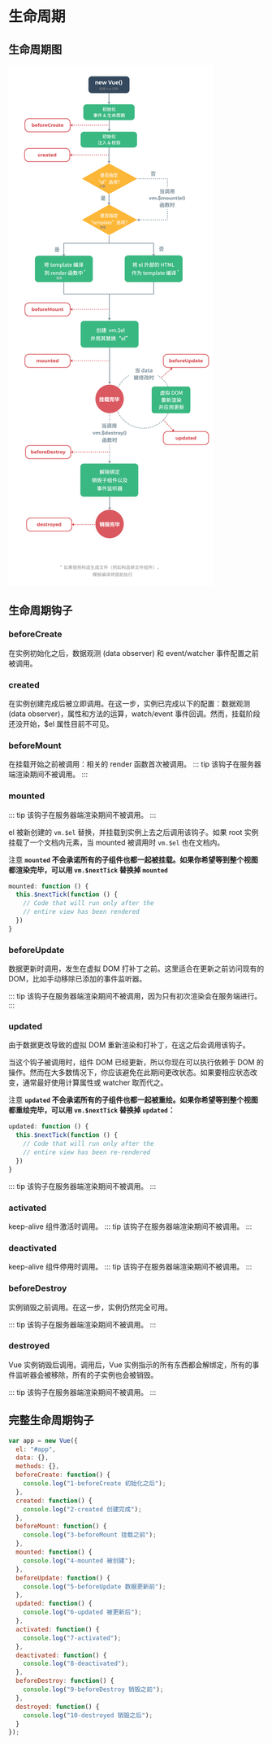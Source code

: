 # 生命周期

## 生命周期图

![lifecycle](../.vuepress/images/lifecycle.png)

## 生命周期钩子

### beforeCreate

在实例初始化之后，数据观测 (data observer) 和 event/watcher 事件配置之前被调用。

### created

在实例创建完成后被立即调用。在这一步，实例已完成以下的配置：数据观测 (data observer)，属性和方法的运算，watch/event 事件回调。然而，挂载阶段还没开始，\$el 属性目前不可见。

### beforeMount

在挂载开始之前被调用：相关的 render 函数首次被调用。
::: tip
该钩子在服务器端渲染期间不被调用。
:::

### mounted

::: tip
该钩子在服务器端渲染期间不被调用。
:::

el 被新创建的 `vm.$el` 替换，并挂载到实例上去之后调用该钩子。如果 root 实例挂载了一个文档内元素，当 mounted 被调用时 `vm.$el` 也在文档内。

注意 **`mounted` 不会承诺所有的子组件也都一起被挂载。如果你希望等到整个视图都渲染完毕，可以用 `vm.$nextTick` 替换掉 `mounted`**

```js
mounted: function () {
  this.$nextTick(function () {
    // Code that will run only after the
    // entire view has been rendered
  })
}
```

### beforeUpdate

数据更新时调用，发生在虚拟 DOM 打补丁之前。这里适合在更新之前访问现有的 DOM，比如手动移除已添加的事件监听器。

::: tip
该钩子在服务器端渲染期间不被调用，因为只有初次渲染会在服务端进行。
:::

### updated

由于数据更改导致的虚拟 DOM 重新渲染和打补丁，在这之后会调用该钩子。

当这个钩子被调用时，组件 DOM 已经更新，所以你现在可以执行依赖于 DOM 的操作。然而在大多数情况下，你应该避免在此期间更改状态。如果要相应状态改变，通常最好使用计算属性或 watcher 取而代之。

注意 **`updated` 不会承诺所有的子组件也都一起被重绘。如果你希望等到整个视图都重绘完毕，可以用 `vm.$nextTick` 替换掉 `updated`：**

```js
updated: function () {
  this.$nextTick(function () {
    // Code that will run only after the
    // entire view has been re-rendered
  })
}
```

::: tip
该钩子在服务器端渲染期间不被调用。
:::

### activated

keep-alive 组件激活时调用。
::: tip
该钩子在服务器端渲染期间不被调用。
:::

### deactivated

keep-alive 组件停用时调用。
::: tip
该钩子在服务器端渲染期间不被调用。
:::

### beforeDestroy

实例销毁之前调用。在这一步，实例仍然完全可用。

::: tip
该钩子在服务器端渲染期间不被调用。
:::

### destroyed

Vue 实例销毁后调用。调用后，Vue 实例指示的所有东西都会解绑定，所有的事件监听器会被移除，所有的子实例也会被销毁。

::: tip
该钩子在服务器端渲染期间不被调用。
:::

## 完整生命周期钩子

```js
var app = new Vue({
  el: "#app",
  data: {},
  methods: {},
  beforeCreate: function() {
    console.log("1-beforeCreate 初始化之后");
  },
  created: function() {
    console.log("2-created 创建完成");
  },
  beforeMount: function() {
    console.log("3-beforeMount 挂载之前");
  },
  mounted: function() {
    console.log("4-mounted 被创建");
  },
  beforeUpdate: function() {
    console.log("5-beforeUpdate 数据更新前");
  },
  updated: function() {
    console.log("6-updated 被更新后");
  },
  activated: function() {
    console.log("7-activated");
  },
  deactivated: function() {
    console.log("8-deactivated");
  },
  beforeDestroy: function() {
    console.log("9-beforeDestroy 销毁之前");
  },
  destroyed: function() {
    console.log("10-destroyed 销毁之后");
  }
});
```
